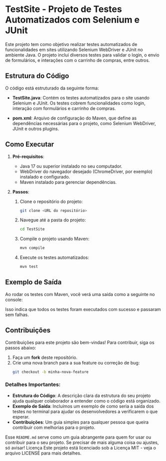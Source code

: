 # TestSite - Projeto de Testes Automatizados com Selenium e JUnit

Este projeto tem como objetivo realizar testes automatizados de funcionalidades em sites utilizando Selenium WebDriver e JUnit no ambiente Java. O projeto inclui diversos testes para validar o login, o envio de formulários, e interações com o carrinho de compras, entre outros.

## Estrutura do Código

O código está estruturado da seguinte forma:


- **TestSite.java**: Contém os testes automatizados para o site usando Selenium e JUnit. Os testes cobrem funcionalidades como login, interação com formulários e carrinho de compras.
  
- **pom.xml**: Arquivo de configuração do Maven, que define as dependências necessárias para o projeto, como Selenium WebDriver, JUnit e outros plugins.

## Como Executar

1. **Pré-requisitos**:
   - Java 17 ou superior instalado no seu computador.
   - WebDriver do navegador desejado (ChromeDriver, por exemplo) instalado e configurado.
   - Maven instalado para gerenciar dependências.

2. **Passos**:
   1. Clone o repositório do projeto:
      ```bash
      git clone <URL do repositório>
      ```
   2. Navegue até a pasta do projeto:
      ```bash
      cd TestSite
      ```
   3. Compile o projeto usando Maven:
      ```bash
      mvn compile
      ```
   4. Execute os testes automatizados:
      ```bash
      mvn test
      ```

## Exemplo de Saída

Ao rodar os testes com Maven, você verá uma saída como a seguinte no console:


Isso indica que todos os testes foram executados com sucesso e passaram sem falhas.

## Contribuições

Contribuições para este projeto são bem-vindas! Para contribuir, siga os passos abaixo:

1. Faça um **fork** deste repositório.
2. Crie uma nova branch para a sua feature ou correção de bug:
   ```bash
   git checkout -b minha-nova-feature

### Detalhes Importantes:
- **Estrutura do Código**: A descrição clara da estrutura do seu projeto ajuda qualquer colaborador a entender como o código está organizado.
- **Exemplo de Saída**: Incluímos um exemplo de como seria a saída dos testes no terminal para ajudar os desenvolvedores a verificarem o que esperar.
- **Contribuições**: Um guia simples para qualquer pessoa que queira contribuir com melhorias para o projeto.

Esse `README.md` serve como um guia abrangente para quem for usar ou contribuir para o seu projeto. Se precisar de mais alguma coisa ou ajustes, só avisar!
Licença
Este projeto está licenciado sob a Licença MIT - veja o arquivo LICENSE para mais detalhes.
